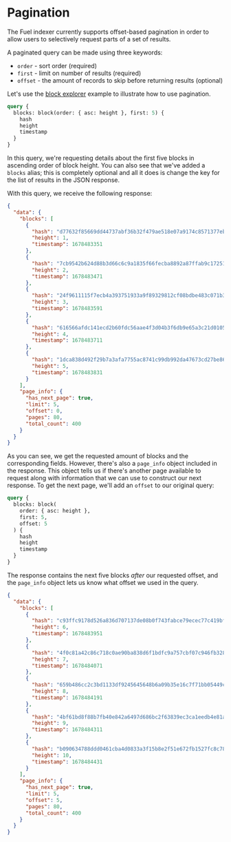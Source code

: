 # Pagination

The Fuel indexer currently supports offset-based pagination in order to allow users to selectively request parts of a set of results.

A paginated query can be made using three keywords:

- `order` - sort order (required)
- `first` - limit on number of results (required)
- `offset` - the amount of records to skip before returning results (optional)

Let's use the [block explorer](../../../examples/block-explorer.md) example to illustrate how to use pagination.

```graphql
query {
  blocks: block(order: { asc: height }, first: 5) {
    hash
    height
    timestamp
  }
}
```

In this query, we're requesting details about the first five blocks in ascending order of block height. You can also see that we've added a `blocks` alias; this is completely optional and all it does is change the key for the list of results in the JSON response.

With this query, we receive the following response:

```json
{
  "data": {
    "blocks": [
      {
        "hash": "d77632f85669dd44737abf36b32f479ae518e07a9174c8571377ebb81563bb9a",
        "height": 1,
        "timestamp": 1678483351
      },
      {
        "hash": "7cb9542b624d88b3d66c6c9a1835f66fecba8892a87ffab9c17251c456ca5dcd",
        "height": 2,
        "timestamp": 1678483471
      },
      {
        "hash": "24f9611115f7ecb4a393751933a9f89329812cf08bdbe483c071b3401d06c8d6",
        "height": 3,
        "timestamp": 1678483591
      },
      {
        "hash": "616566afdc141ecd2b60fdc56aae4f3d04b3f6db9e65a3c21d0105a08cc1b349",
        "height": 4,
        "timestamp": 1678483711
      },
      {
        "hash": "1dca838d492f29b7a3afa7755ac8741c99db992da47673cd27be86f9b0620118",
        "height": 5,
        "timestamp": 1678483831
      }
    ],
    "page_info": {
      "has_next_page": true,
      "limit": 5,
      "offset": 0,
      "pages": 80,
      "total_count": 400
    }
  }
}
```

As you can see, we get the requested amount of blocks and the corresponding fields. However, there's also a `page_info` object included in the response. This object tells us if there's another page available to request along with information that we can use to construct our next response. To get the next page, we'll add an `offset` to our original query:

```graphql
query {
  blocks: block(
    order: { asc: height },
    first: 5,
    offset: 5
  ) {
    hash
    height
    timestamp
  }
}
```

The response contains the next five blocks _after_ our requested offset, and the `page_info` object lets us know what offset we used in the query.

```json
{
  "data": {
    "blocks": [
      {
        "hash": "c93ffc9178d526a836d707137de08b0f743fabce79ecec77c419bfb7e6be8863",
        "height": 6,
        "timestamp": 1678483951
      },
      {
        "hash": "4f0c81a42c86c718c0ae90ba838d6f1bdfc9a757cbf07c946fb3280b44257b46",
        "height": 7,
        "timestamp": 1678484071
      },
      {
        "hash": "659b486cc2c3bd1133df9245645648b6a09b35e16c7f71bb05449cea0e83611c",
        "height": 8,
        "timestamp": 1678484191
      },
      {
        "hash": "4bf61bd8f88b7fb40e842a6497d686bc2f63839ec3ca1eedb4e81a0935adaeb6",
        "height": 9,
        "timestamp": 1678484311
      },
      {
        "hash": "b090634788ddd0461cba4d0833a3f15b8e2f51e672fb1527fc8c78cd8f80dc1a",
        "height": 10,
        "timestamp": 1678484431
      }
    ],
    "page_info": {
      "has_next_page": true,
      "limit": 5,
      "offset": 5,
      "pages": 80,
      "total_count": 400
    }
  }
}
```

